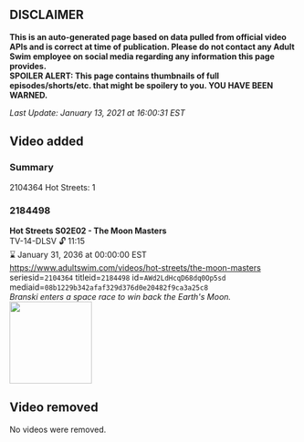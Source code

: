 ## DISCLAIMER
**This is an auto-generated page based on data pulled from official video APIs and is correct at time of publication. Please do not contact any Adult Swim employee on social media regarding any information this page provides.**  
**SPOILER ALERT: This page contains thumbnails of full episodes/shorts/etc. that might be spoilery to you. YOU HAVE BEEN WARNED.**  

_Last Update: January 13, 2021 at 16:00:31 EST_
## Video added
### Summary
2104364 Hot Streets: 1  
### 2184498
**Hot Streets S02E02 - The Moon Masters**  
TV-14-DLSV 🔓 11:15  
⌛ January 31, 2036 at 00:00:00 EST  
https://www.adultswim.com/videos/hot-streets/the-moon-masters  
seriesid=`2104364` titleid=`2184498` id=`AWd2LdHcqD68dq0Op5sd` mediaid=`08b1229b342afaf329d376d0e20482f9ca3a25c8`  
_Branski enters a space race to win back the Earth's Moon._  
<a href="https://media.cdn.adultswim.com/uploads/20200305/thumbnails/2_20351528513-hotstreets_203_dup-20181214.jpg"><img src="https://media.cdn.adultswim.com/uploads/20200305/thumbnails/2_20351528513-hotstreets_203_dup-20181214.jpg" height="144px" /></a>
## Video removed
No videos were removed.  
